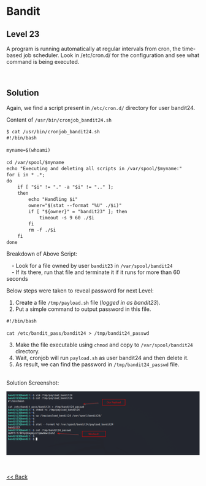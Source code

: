 # Bandit

## Level 23
A program is running automatically at regular intervals from cron, the time-based job scheduler. Look in /etc/cron.d/ for the configuration and see what command is being executed.

<br/>

## Solution
Again, we find a script present in `/etc/cron.d/` directory for user bandit24.

Content of `/usr/bin/cronjob_bandit24.sh`
```shell
$ cat /usr/bin/cronjob_bandit24.sh 
#!/bin/bash

myname=$(whoami)

cd /var/spool/$myname
echo "Executing and deleting all scripts in /var/spool/$myname:"
for i in * .*;
do
    if [ "$i" != "." -a "$i" != ".." ];
    then
        echo "Handling $i"
        owner="$(stat --format "%U" ./$i)"
        if [ "${owner}" = "bandit23" ]; then
            timeout -s 9 60 ./$i
        fi
        rm -f ./$i
    fi
done
```

Breakdown of Above Script: <br/>

  - Look for a file owned by user `bandit23` in `/var/spool/bandit24`<br/>
  - If its there, run that file and terminate it if it runs for more than 60 seconds

Below steps were taken to reveal password for next Level:

1. Create a file `/tmp/payload.sh` file (<em>logged in as bandit23</em>).
2. Put a simple command to output password in this file.
```shell
#!/bin/bash

cat /etc/bandit_pass/bandit24 > /tmp/bandit24_passwd
```
3. Make the file executable using `chmod` and copy to `/var/spool/bandit24` directory.
3. Wait, cronjob will run `payload.sh` as user bandit24 and then delete it.
4. As result, we can find the password in `/tmp/bandit24_passwd` file.

<br/>
Solution Screenshot:

![Level 23 Image](./images/Level23.png)

<br/>

[<< Back](https://grey-fish.github.io/Bandit/index.html)
